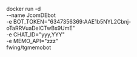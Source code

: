 docker run -d \
        --name JcomDEbot \
        -e BOT_TOKEN="6347356369:AAE1b5NYL2Cbnj-oTaRRVuaDelCTwBs9UmE" \
        -e CHAT_ID="yyy,YYY" \
        -e MEMO_API="zzz" \
        fwing/tgmemobot